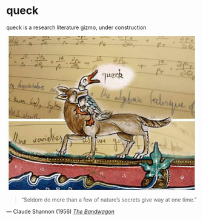 # queck

queck is a research literature gizmo, under construction

![](docs/assets/images/queck-illustration.jpg)

> “Seldom do more than a few of nature’s secrets give way at one time.”

— Claude Shannon (1956) [_The Bandwagon_](http://ieeexplore.ieee.org/stamp/stamp.jsp?arnumber=1056774)
